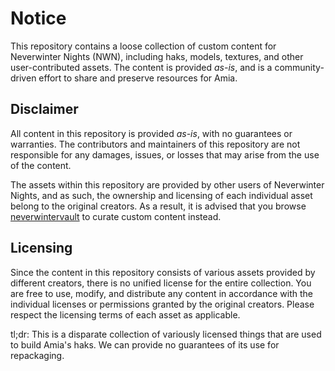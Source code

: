 # Notice

This repository contains a loose collection of custom content for Neverwinter Nights (NWN), including haks, models, textures, and other user-contributed assets. The content is provided *as-is*, and is a community-driven effort to share and preserve resources for Amia.

## Disclaimer

All content in this repository is provided *as-is*, with no guarantees or warranties. The contributors and maintainers of this repository are not responsible for any damages, issues, or losses that may arise from the use of the content.

The assets within this repository are provided by other users of Neverwinter Nights, and as such, the ownership and licensing of each individual asset belong to the original creators. As a result, it is advised that you browse [neverwintervault](https://neverwintervault.org/) to curate custom content instead.

## Licensing

Since the content in this repository consists of various assets provided by different creators, there is no unified license for the entire collection. You are free to use, modify, and distribute any content in accordance with the individual licenses or permissions granted by the original creators. Please respect the licensing terms of each asset as applicable.

tl;dr: This is a disparate collection of variously licensed things that are used to build Amia's haks. We can provide no guarantees of its use for repackaging.
